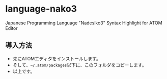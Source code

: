 # language-nako3

Japanese Programming Language "Nadesiko3"
Syntax Highlight for ATOM Editor

## 導入方法

- 先にATOMエディタをインストールします。
- そして、``~/.atom/packages``以下に、このフォルダをコピーします。
- 以上です。
